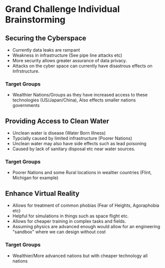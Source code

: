 # Grand Challenge Individual Brainstorming

## Securing the Cyberspace
- Currently data leaks are rampant
- Weakness in infrastructure (See pipe line attacks etc)
- More security allows greater assurance of data privacy.
- Attacks on the cyber space can currently have disastrous effects on Infrstructure.
### Target Groups
- Wealthier Nations/Groups as they have increased access to these technologies (US/Japan/China), Also effects smaller nations governments
## Providing Access to Clean Water
- Unclean water is disease (Water Born Illness)
- Typcially caused by limited infrastructure (Poorer Nations)
- Unclean water may also have side effects such as lead poisoning
- Caused by lack of sanitary disposal etc near water sources.
### Target Groups
- Poorer Nations and some Rural locations in wealtier countries (Flint, Michigan for example)
## Enhance Virtual Reality
- Allows for treatment of common phobias (Fear of Heights, Agoraphobia etc)
- Helpful for simulations in things such as space flight etc.
- Allows for cheaper training in complex tasks and fields.
- Assuming physics are advanced enough would allow for an engineering "sandbox" where we can design without cost
### Target Groups
- Wealthier/More advanced nations but with cheaper technology all nations


